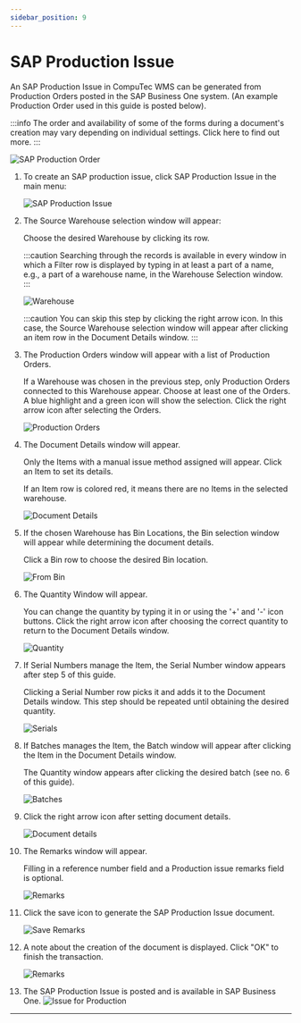 ```yaml
---
sidebar_position: 9
---
```


# SAP Production Issue

An SAP Production Issue in CompuTec WMS can be generated from Production Orders posted in the SAP Business One system. (An example Production Order used in this guide is posted below).

:::info
    The order and availability of some of the forms during a document's creation may vary depending on individual settings. Click here to find out more.
:::

![SAP Production Order](./media/production-order.webp)

1. To create an SAP production issue, click SAP Production Issue in the main menu:

    ![SAP Production Issue](./media/SAPProdIssue.webp)
2. The Source Warehouse selection window will appear:

    Choose the desired Warehouse by clicking its row.

    :::caution
    Searching through the records is available in every window in which a Filter row is displayed by typing in at least a part of a name, e.g., a part of a warehouse name, in the Warehouse Selection window.
    :::

    ![Warehouse](./media/Warehouse.webp)

    :::caution
    You can skip this step by clicking the right arrow icon. In this case, the Source Warehouse selection window will appear after clicking an item row in the Document Details window.
    :::

3. The Production Orders window will appear with a list of Production Orders.

    If a Warehouse was chosen in the previous step, only Production Orders connected to this Warehouse appear. Choose at least one of the Orders. A blue highlight and a green icon will show the selection. Click the right arrow icon after selecting the Orders.

    ![Production Orders](./media/ProductionOrders.webp)
4. The Document Details window will appear.

    Only the Items with a manual issue method assigned will appear. Click an Item to set its details.

    If an Item row is colored red, it means there are no Items in the selected warehouse.

    ![Document Details](./media/DocumentDetails.webp)
5. If the chosen Warehouse has Bin Locations, the Bin selection window will appear while determining the document details.

    Click a Bin row to choose the desired Bin location.

    ![From Bin](./media/FromBin.webp)
6. The Quantity Window will appear.

    You can change the quantity by typing it in or using the '+' and '-' icon buttons. Click the right arrow icon after choosing the correct quantity to return to the Document Details window.

    ![Quantity](./media/Quantity_none.webp)
7. If Serial Numbers manage the Item, the Serial Number window appears after step 5 of this guide.

    Clicking a Serial Number row picks it and adds it to the Document Details window. This step should be repeated until obtaining the desired quantity.

    ![Serials](./media/Serials.webp)
8. If Batches manages the Item, the Batch window will appear after clicking the Item in the Document Details window.

    The Quantity window appears after clicking the desired batch (see no. 6 of this guide).

    ![Batches](./media/Batches.webp)
9. Click the right arrow icon after setting document details.

    ![Document details](./media/DocDet_allgreen.webp)
10. The Remarks window will appear.

    Filling in a reference number field and a Production issue remarks field is optional.

    ![Remarks](./media/Remarks.webp)
11. Click the save icon to generate the SAP Production Issue document.

    ![Save Remarks](./media/SaveRemarks.webp)
12. A note about the creation of the document is displayed. Click "OK" to finish the transaction.

    ![Remarks](./media/ProdIssueCreated.webp)
13. The SAP Production Issue is posted and is available in SAP Business One.
    ![Issue for Production](./media/issue-for-production.png)

---
